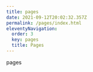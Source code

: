 ```yaml
---
title: pages
date: 2021-09-12T20:02:32.357Z
permalink: /pages/index.html
eleventyNavigation:
  order: 3
  key: pages
  title: Pages
---
```

pages